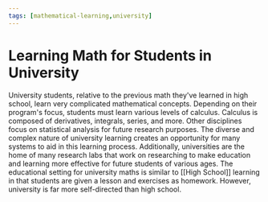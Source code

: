```yaml
---
tags: [mathematical-learning,university]
---
```

# Learning Math for Students in University

University students, relative to the previous math they've learned in high school, learn very complicated mathematical concepts.  Depending on their program's focus, students must learn various levels of calculus.  Calculus is composed of derivatives, integrals, series, and more.  Other disciplines focus on statistical analysis for future research purposes.  The diverse and complex nature of university learning creates an opportunity for many systems to aid in this learning process.  Additionally, universities are the home of many research labs that work on researching to make education and learning more effective for future students of various ages.  The educational setting for university maths is similar to [[High School]] learning in that students are given a lesson and exercises as homework.  However, university is far more self-directed than high school.